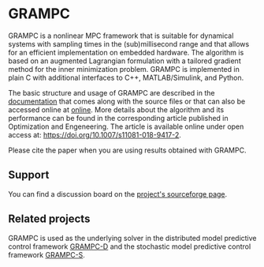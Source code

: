 # GRAMPC
GRAMPC is a nonlinear MPC framework that is suitable for dynamical systems with sampling times in the (sub)millisecond range and that allows for an efficient implementation on embedded hardware. The algorithm is based on an augmented Lagrangian formulation with a tailored gradient method for the inner minimization problem. GRAMPC is implemented in plain C with additional interfaces to C++, MATLAB/Simulink, and Python.

The basic structure and usage of GRAMPC are described in the [documentation](doc/GRAMPC_2.3.pdf) that comes along with the source files or that can also be accessed online at [online](https://grampc.github.io/grampc). More details about the algorithm and its performance can be found in the corresponding article published in Optimization and Engeneering. The article is available online under open access at: https://doi.org/10.1007/s11081-018-9417-2.

Please cite the paper when you are using results obtained with GRAMPC.

## Support
You can find a discussion board on the [project's sourceforge page](https://sourceforge.net/p/grampc/discussion/general).

## Related projects
GRAMPC is used as the underlying solver in the distributed model predictive control framework [GRAMPC-D](https://github.com/grampc/grampc-d) and the stochastic model predictive control framework [GRAMPC-S](https://github.com/grampc/grampc-s).
